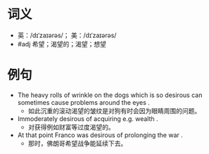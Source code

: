 # 词义
- 英：/dɪˈzaɪərəs/； 美：/dɪˈzaɪərəs/
- #adj 希望；渴望的；渴望；想望
# 例句
- The heavy rolls of wrinkle on the dogs which is so desirous can sometimes cause problems around the eyes .
	- 如此沉重的滚动渴望的皱纹是对狗有时会因为眼睛周围的问题。
- Immoderately desirous of acquiring e.g. wealth .
	- 对获得例如财富等过度渴望的。
- At that point Franco was desirous of prolonging the war .
	- 那时，佛朗哥希望战争能延续下去。
